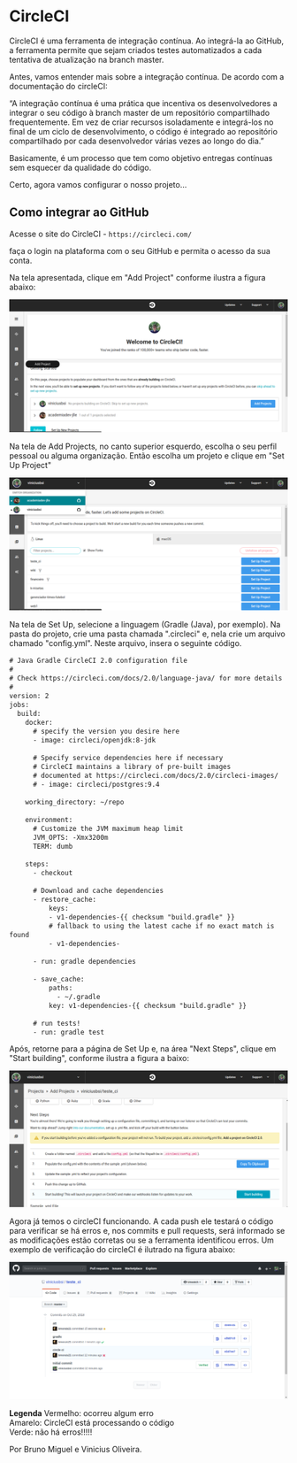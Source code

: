 # CircleCI

CircleCI é uma ferramenta de integração contínua. Ao integrá-la ao GitHub, a ferramenta permite que sejam criados testes automatizados a cada tentativa de atualização na branch master. 

Antes, vamos entender mais sobre a integração contínua. De acordo com a documentação do circleCI:

“A integração contínua é uma prática que incentiva os desenvolvedores a integrar o seu código à branch master de um repositório compartilhado frequentemente. Em vez de criar recursos isoladamente e integrá-los no final de um ciclo de desenvolvimento, o código é integrado ao repositório compartilhado por cada desenvolvedor várias vezes ao longo do dia.”

Basicamente, é um processo que tem como objetivo entregas contínuas sem esquecer da qualidade do código. 

Certo, agora vamos configurar o nosso projeto...

## Como integrar ao GitHub

Acesse o site do CircleCI - `https://circleci.com/`

faça o login na plataforma com o seu GitHub e permita o acesso da sua conta. 

Na tela apresentada, clique em "Add Project" conforme ilustra a figura abaixo:

![img1](.././imagens_tutoriais/circleCI/imgci1.png) 

Na tela de Add Projects, no canto superior esquerdo, escolha o seu perfil pessoal ou alguma organização. Então escolha um projeto e clique em "Set Up Project"

![img2](.././imagens_tutoriais/circleCI/imgci2.png) 

Na tela de Set Up, selecione a linguagem (Gradle (Java), por exemplo). Na pasta do projeto, crie uma pasta chamada ".circleci" e, nela crie um arquivo chamado "config.yml". Neste arquivo, insera o seguinte código.

```
# Java Gradle CircleCI 2.0 configuration file
#
# Check https://circleci.com/docs/2.0/language-java/ for more details
#
version: 2
jobs:
  build:
    docker:
      # specify the version you desire here
      - image: circleci/openjdk:8-jdk
      
      # Specify service dependencies here if necessary
      # CircleCI maintains a library of pre-built images
      # documented at https://circleci.com/docs/2.0/circleci-images/
      # - image: circleci/postgres:9.4

    working_directory: ~/repo

    environment:
      # Customize the JVM maximum heap limit
      JVM_OPTS: -Xmx3200m
      TERM: dumb
    
    steps:
      - checkout

      # Download and cache dependencies
      - restore_cache:
          keys:
          - v1-dependencies-{{ checksum "build.gradle" }}
          # fallback to using the latest cache if no exact match is found
          - v1-dependencies-

      - run: gradle dependencies

      - save_cache:
          paths:
            - ~/.gradle
          key: v1-dependencies-{{ checksum "build.gradle" }}
        
      # run tests!
      - run: gradle test
```
Após, retorne para a página de Set Up e, na área "Next Steps", clique em "Start building", conforme ilustra a figura a baixo:

![img3](.././imagens_tutoriais/circleCI/imgci3.png) 

Agora já temos o circleCI funcionando.  A cada push ele testará o código para verificar se há erros e, nos commits e pull requests, será informado se as modificações estão corretas ou se a ferramenta identificou erros. Um exemplo de verificação do circleCI é ilutrado na figura abaixo:

![img4](.././imagens_tutoriais/circleCI/imgci4.png) 

**Legenda**
Vermelho: ocorreu algum erro<br>
Amarelo: CircleCI está processando o código<br>
Verde: não há erros!!!!!

Por Bruno Miguel e Vinicius Oliveira.




